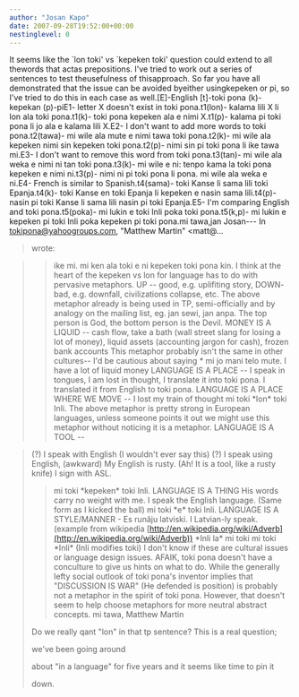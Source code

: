 ```yaml
---
author: "Josan Kapo"
date: 2007-09-28T19:52:00+00:00
nestinglevel: 0
---
```

It seems like the \`lon toki' vs \`kepeken toki' question could extend to all thewords that actas prepositions. I've tried to work out a series of sentences to test theusefulness of thisapproach. So far you have all demonstrated that the issue can be avoided byeither usingkepeken or pi, so I've tried to do this in each case as well.\[E\]-English \[t\]-toki pona (k)-kepekan (p)-piE1- letter X doesn't exist in toki pona.t1(lon)- kalama lili X li lon ala toki pona.t1(k)- toki pona kepeken ala e nimi X.t1(p)- kalama pi toki pona li jo ala e kalama lili X.E2- I don't want to add more words to toki pona.t2(tawa)- mi wile ala mute e nimi tawa toki pona.t2(k)- mi wile ala kepeken nimi sin kepeken toki pona.t2(p)- nimi sin pi toki pona li ike tawa mi.E3- I don't want to remove this word from toki pona.t3(tan)- mi wile ala weka e nimi ni tan toki pona.t3(k)- mi wile e ni: tenpo kama la toki pona kepeken e nimi ni.t3(p)- nimi ni pi toki pona li pona. mi wile ala weka e ni.E4- French is similar to Spanish.t4(sama)- toki Kanse li sama lili toki Epanja.t4(k)- toki Kanse en toki Epanja li kepeken e nasin sama lili.t4(p)- nasin pi toki Kanse li sama lili nasin pi toki Epanja.E5- I'm comparing English and toki pona.t5(poka)- mi lukin e toki Inli poka toki pona.t5(k,p)- mi lukin e kepeken pi toki Inli poka kepeken pi toki pona.mi tawa,jan Josan---
 In [tokipona@yahoogroups.com](mailto://tokipona@yahoogroups.com), "Matthew Martin" <matt@...
> wrote:

>> ike mi. mi ken ala toki e ni kepeken toki pona kin.
>> I think at the heart of the kepeken vs lon for language has to do with
> pervasive metaphors.
>> UP --
 good, e.g. uplifiting story, DOWN- bad, e.g. downfall, civilizations
> collapse, etc.
>> The above metaphor already is being used in TP, semi-officially and by
> analogy on the mailing list, eg. jan sewi, jan anpa. The top person is God,
> the bottom person is the Devil.
>> MONEY IS A LIQUID --
 cash flow, take a bath (wall street slang for losing a
> lot of money), liquid assets (accounting jargon for cash), frozen bank
> accounts
>> This metaphor probably isn't the same in other cultures--
 I'd be cautious
> about saying
> \* mi jo mani telo mute. I have a lot of liquid money
>> LANGUAGE IS A PLACE --
 I speak in tongues, I am lost in thought, I translate
> it into toki pona. I translated it from English to toki pona.
> LANGUAGE IS A PLACE WHERE WE MOVE --
 I lost my train of thought
>> mi toki \*lon\* toki Inli.
>> The above metaphor is pretty strong in European languages, unless someone
> points it out we might use this metaphor without noticing it is a metaphor.
>> LANGUAGE IS A TOOL --

> (?) I speak with English (I wouldn't ever say this)
> (?) I speak using English, (awkward)
> My English is rusty. (Ah! It is a tool, like a rusty knife)
> I sign with ASL.
>> mi toki \*kepeken\* toki Inli.
>> LANGUAGE IS A THING
> His words carry no weight with me.
> I speak the English language. (Same form as I kicked the ball)
>> mi toki \*e\* toki Inli.
>> LANGUAGE IS A STYLE/MANNER -
> Es runâju latviski. I Latvian-ly speak. (example from wikipedia
> [http://en.wikipedia.org/wiki/Adverb](http://en.wikipedia.org/wiki/Adverb))
>> \*Inli la\* mi toki
> mi toki \*Inli\* (Inli modifies toki)
>> I don't know if these are cultural issues or language design issues. AFAIK,
> toki pona doesn't have a conculture to give us hints on what to do.
>> While the generally lefty social outlook of toki pona's inventor implies
> that "DISCUSSION IS WAR" (He defended is position) is probably not a
> metaphor in the spirit of toki pona. However, that doesn't seem to help
> choose metaphors for more neutral abstract concepts.
>> mi tawa,
>> Matthew Martin
>>>>> 
> Do we really qant "lon" in that tp sentence? This is a real question;
> 
> we've been going around
> 
> about "in a language" for five years and it seems like time to pin it
> 
> down.
> 
>> 
>>